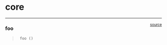 # core


<!-- WARNING: THIS FILE WAS AUTOGENERATED! DO NOT EDIT! -->

------------------------------------------------------------------------

<a href="https://github.com/bilalcodehub/evr/blob/main/evr/core.py#L9"
target="_blank" style="float:right; font-size:smaller">source</a>

### foo

>      foo ()
